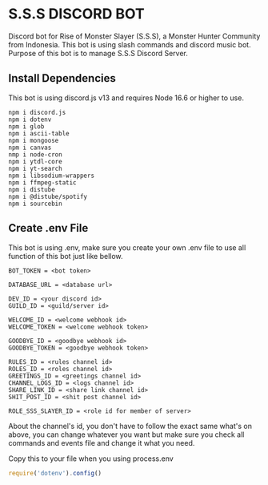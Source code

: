 # S.S.S DISCORD BOT
Discord bot for Rise of Monster Slayer (S.S.S), a Monster Hunter Community from Indonesia. This bot is using slash commands and discord music bot. Purpose of this bot is to manage S.S.S Discord Server.

## Install Dependencies
This bot is using discord.js v13 and requires Node 16.6 or higher to use.
```
npm i discord.js
npm i dotenv
npm i glob
npm i ascii-table
npm i mongoose
npm i canvas
nmp i node-cron
npm i ytdl-core
npm i yt-search
npm i libsodium-wrappers
npm i ffmpeg-static
npm i distube
npm i @distube/spotify
npm i sourcebin
```

## Create .env File
This bot is using .env, make sure you create your own .env file to use all function of this bot just like bellow.
```
BOT_TOKEN = <bot token>

DATABASE_URL = <database url>

DEV_ID = <your discord id>
GUILD_ID = <guild/server id>

WELCOME_ID = <welcome webhook id>
WELCOME_TOKEN = <welcome webhook token>

GOODBYE_ID = <goodbye webhook id>
GOODBYE_TOKEN = <goodbye webhook token>

RULES_ID = <rules channel id>
ROLES_ID = <roles channel id>
GREETINGS_ID = <greetings channel id>
CHANNEL_LOGS_ID = <logs channel id>
SHARE_LINK_ID = <share link channel id>
SHIT_POST_ID = <shit post channel id>

ROLE_SSS_SLAYER_ID = <role id for member of server>
```
About the channel's id, you don't have to follow the exact same what's on above, you can change whatever you want but make sure you check all commands and events file and change it what you need.

Copy this to your file when you using process.env
```js 
require('dotenv').config()
```